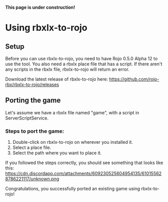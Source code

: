 **This page is under construction!**

# Using rbxlx-to-rojo
## Setup
Before you can use rbxlx-to-rojo, you need to have Rojo 0.5.0 Alpha 12 to use the tool.
You also need a rbxlx place file that has a script. If there aren't any scripts in the rbxlx file, rbxlx-to-rojo will return an error.

Download the latest release of rbxlx-to-rojo here: https://github.com/rojo-rbx/rbxlx-to-rojo/releases
## Porting the game
Let's assume we have a rbxlx file named "game", with a script in ServerScriptService.

### Steps to port the game:
1. Double-click on rbxlx-to-rojo on wherever you installed it.
2. Select a place file.
3. Select the path where you want to place it.

If you followed the steps correctly, you should see something that looks like this:
https://cdn.discordapp.com/attachments/609230525604954135/610155628786221117/unknown.png

Congratulations, you successfully ported an existing game using rbxlx-to-rojo!
